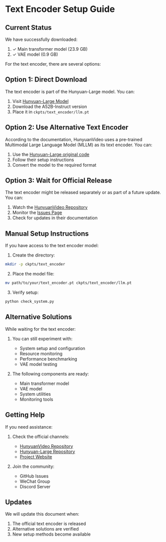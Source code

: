 # Text Encoder Setup Guide

## Current Status

We have successfully downloaded:
1. ✓ Main transformer model (23.9 GB)
2. ✓ VAE model (0.9 GB)

For the text encoder, there are several options:

## Option 1: Direct Download

The text encoder is part of the Hunyuan-Large model. You can:

1. Visit [Hunyuan-Large Model](https://huggingface.co/tencent/Tencent-Hunyuan-Large)
2. Download the A52B-Instruct version
3. Place it in `ckpts/text_encoder/llm.pt`

## Option 2: Use Alternative Text Encoder

According to the documentation, HunyuanVideo uses a pre-trained Multimodal Large Language Model (MLLM) as its text encoder. You can:

1. Use the [Hunyuan-Large original code](https://github.com/Tencent/Tencent-Hunyuan-Large)
2. Follow their setup instructions
3. Convert the model to the required format

## Option 3: Wait for Official Release

The text encoder might be released separately or as part of a future update. You can:

1. Watch the [HunyuanVideo Repository](https://github.com/Tencent/HunyuanVideo)
2. Monitor the [Issues Page](https://github.com/Tencent/HunyuanVideo/issues)
3. Check for updates in their documentation

## Manual Setup Instructions

If you have access to the text encoder model:

1. Create the directory:
```bash
mkdir -p ckpts/text_encoder
```

2. Place the model file:
```bash
mv path/to/your/text_encoder.pt ckpts/text_encoder/llm.pt
```

3. Verify setup:
```bash
python check_system.py
```

## Alternative Solutions

While waiting for the text encoder:

1. You can still experiment with:
   - System setup and configuration
   - Resource monitoring
   - Performance benchmarking
   - VAE model testing

2. The following components are ready:
   - Main transformer model
   - VAE model
   - System utilities
   - Monitoring tools

## Getting Help

If you need assistance:

1. Check the official channels:
   - [HunyuanVideo Repository](https://github.com/Tencent/HunyuanVideo)
   - [Hunyuan-Large Repository](https://github.com/Tencent/Tencent-Hunyuan-Large)
   - [Project Website](https://aivideo.hunyuan.tencent.com)

2. Join the community:
   - GitHub Issues
   - WeChat Group
   - Discord Server

## Updates

We will update this document when:
1. The official text encoder is released
2. Alternative solutions are verified
3. New setup methods become available
